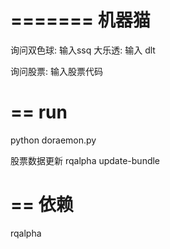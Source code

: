 =======
机器猫
=======

询问双色球: 输入ssq
大乐透: 输入 dlt

询问股票: 输入股票代码


==
run
==
python doraemon.py

股票数据更新
rqalpha update-bundle


==
依赖
==
rqalpha
